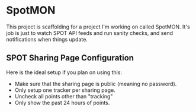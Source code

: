 # SpotMON

This project is scaffolding for a project I'm working on called SpotMON. It's job is just to watch SPOT API feeds and run sanity checks,
and send notifications when things update. 

## SPOT Sharing Page Configuration
Here is the ideal setup if you plan on using this:

 * Make sure that the sharing page is public (meaning no password).
 * Only setup one tracker per sharing page.
 * Uncheck all points other than "tracking"
 * Only show the past 24 hours of points.